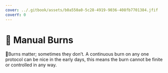 ```yaml
---
cover: ../.gitbook/assets/b0a550a0-5c28-4919-9036-408fb7701384.jfif
coverY: 0
---
```


# 🔎 Manual Burns

:clap:Burns matter; sometimes they don’t. A continuous burn on any one protocol can be nice in the early days, this means the burn cannot be finite or controlled in any way.
